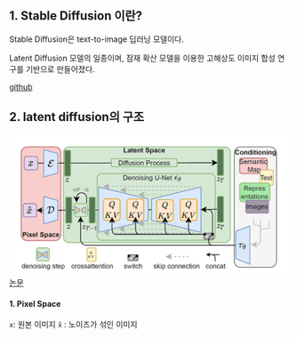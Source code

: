 ## 1. Stable Diffusion 이란?

Stable Diffusion은 text-to-image 딥러닝 모델이다.

Latent Diffusion 모델의 일종이며, 잠재 확산 모델을 이용한 고해상도 이미지 합성 연구를 기반으로 만들어졌다.

[github](https://github.com/CompVis/stable-diffusion)  



## 2. latent diffusion의 구조

![alt text](image/image.png)
[논문](https://arxiv.org/abs/2112.10752)  

#### 1. Pixel Space
`x`: 원본 이미지
`x̃` : 노이즈가 섞인 이미지

